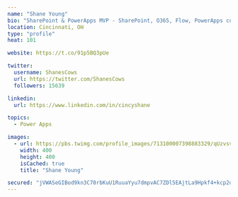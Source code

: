 ```yaml
---
name: "Shane Young"
bio: "SharePoint & PowerApps MVP - SharePoint, O365, Flow, PowerApps consulting? @PowerApps911 | Pure Snark? You found it."
location: Cincinnati, OH
type: "profile"
heat: 101

website: https://t.co/91p5BQ3pUe

twitter:
  username: ShanesCows
  url: https://twitter.com/ShanesCows
  followers: 15639

linkedin:
  url: https://www.linkedin.com/in/cincyshane

topics:
  - Power Apps

images:
  - url: https://pbs.twimg.com/profile_images/713100007398883329/qUzvsvQ3_400x400.jpg
    width: 400
    height: 400
    isCached: true
    title: "Shane Young"

secured: "jVWASeGIBod9kn3C70rbKuU1RuuaYyu7dmpvAC7ZDl5EAjtLa9Hpkf4+kcp2dRTlez6Dvv5m9U1g+hOwk1zttwhqfDVVDJJQtv3cahDSnTXGO7SzFR7JiOIk2PRCoXWNCz8yJnRkrBoYgw9+7teN3ixge4uiKH0gW9guXU184L5C9f80NgGTFIEDVID45kuiAhwBGimLTjjcJSkjG1P7UmIo9AjRTFfYGf6oD/YE8pmLr70jgRw2qW1VjN+54JXoo9GhXDM7H7ob9OGpylWPMjXC1dPsIf7eYemu1jpaUmyT6Wa2JXmvldmbmRqXRCaoPuAcew/+eaXDHnzpWhS8FT1zIRpI4cWPigRPanrtXKX9n1pgqMMWAvheFS7fcIf5hYQ3Dr0Y7C5BxQfHOmVnfqWj7TanuVCEAkkZ8dDjs/0=;bEOHLBBH1moktBLGeMkIoA=="
---
```


